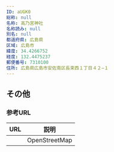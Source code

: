 ```yaml
---
ID: aUGK0
総称: null
名称: 高乃宮神社
名称読み: null
別名: null
都道府県: 広島県
区域: 広島市
緯度: 34.4266752
経度: 132.4475237
郵便番号: 7310100
住所: 広島県広島市安佐南区長束西１丁目４２−１
---
```


## その他

### 参考URL

| URL | 説明          |
| --- | ------------- |
|     | OpenStreetMap |
